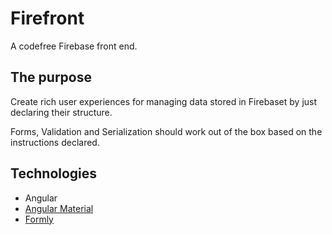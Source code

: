 # Firefront
A codefree Firebase front end. 

## The purpose
Create rich user experiences for managing data stored in Firebaset by just declaring their structure. 

Forms, Validation and Serialization should work out of the box based on the instructions declared. 

## Technologies
- Angular
- [Angular Material](https://material.angular.io/)
- [Formly](https://ng2.angular-formly.com/)
